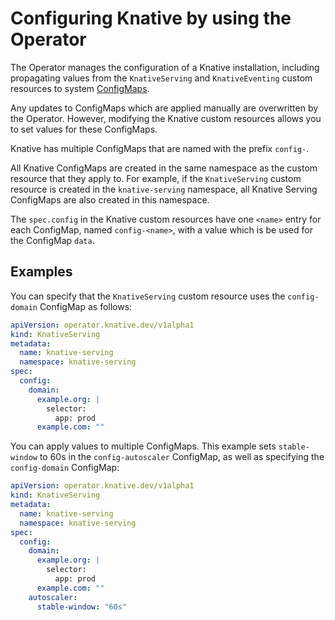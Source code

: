 # Configuring Knative by using the Operator

The Operator manages the configuration of a Knative installation, including propagating values from the `KnativeServing` and `KnativeEventing` custom resources to system [ConfigMaps](https://kubernetes.io/docs/concepts/configuration/configmap/).

Any updates to ConfigMaps which are applied manually are overwritten by the Operator. However, modifying the Knative custom resources allows you to set values for these ConfigMaps.

Knative has multiple ConfigMaps that are named with the prefix `config-`.


All Knative ConfigMaps are created in the same namespace as the custom resource that they apply to. For example, if the `KnativeServing` custom resource is created in the `knative-serving` namespace, all Knative Serving ConfigMaps are also created in this namespace.

The `spec.config` in the Knative custom resources have one `<name>` entry for each ConfigMap, named `config-<name>`, with a value which is be used for the ConfigMap `data`.

## Examples

You can specify that the `KnativeServing` custom resource uses the `config-domain` ConfigMap  as follows:

```yaml
apiVersion: operator.knative.dev/v1alpha1
kind: KnativeServing
metadata:
  name: knative-serving
  namespace: knative-serving
spec:
  config:
    domain:
      example.org: |
        selector:
          app: prod
      example.com: ""
```

You can apply values to multiple ConfigMaps. This example sets `stable-window` to 60s in the `config-autoscaler` ConfigMap, as well as specifying the `config-domain` ConfigMap:

```yaml
apiVersion: operator.knative.dev/v1alpha1
kind: KnativeServing
metadata:
  name: knative-serving
  namespace: knative-serving
spec:
  config:
    domain:
      example.org: |
        selector:
          app: prod
      example.com: ""
    autoscaler:
      stable-window: "60s"
```
